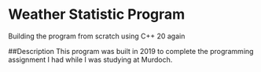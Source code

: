 # Weather Statistic Program

Building the program from scratch using C++ 20 again 

##Description
This program was built in 2019 to complete the programming assignment I had while I was studying at Murdoch.
